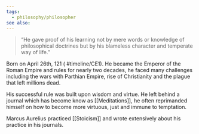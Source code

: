 ```yaml
---
tags:
  - philosophy/philosopher
see also:
---
```

> “He gave proof of his learning not by mere words or knowledge of philosophical doctrines but by his blameless character and temperate way of life.”

Born on April 26th, 121 ( #timeline/CE1). He became the Emperor of the Roman Empire and rules for nearly two decades, he faced many challenges including the wars with Parthian Empire, rise of Christianity and the plague that left millions dead.

His successful rule was built upon wisdom and virtue. He left behind a journal which has become know as [[Meditations]], he often reprimanded himself on how to become more virtuous, just and immune to temptation.

Marcus Aurelius practiced [[Stoicism]] and wrote extensively about his practice in his journals.
